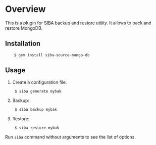 # Overview

This is a plugin for [SIBA backup and restore utility](https://github.com/evgenyneu/siba). It allows to back and restore MongoDB.

## Installation

        $ gem install siba-source-mongo-db

## Usage

1. Create a configuration file:

        $ siba generate mybak

2. Backup:

        $ siba backup mybak

3. Restore:

        $ siba restore mybak

Run `siba` command without arguments to see the list of options.
